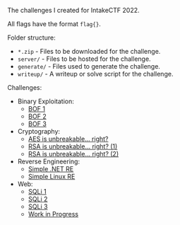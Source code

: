 The challenges I created for IntakeCTF 2022.

All flags have the format `flag{}`.

Folder structure:

- `*.zip` - Files to be downloaded for the challenge.
- `server/` - Files to be hosted for the challenge.
- `generate/` - Files used to generate the challenge.
- `writeup/` - A writeup or solve script for the challenge.

Challenges:

- Binary Exploitation:
  - [BOF 1](challenges/bof_1)
  - [BOF 2](challenges/bof_2)
  - [BOF 3](challenges/bof_3)
- Cryptography:
  - [AES is unbreakable... right?](challenges/aes_1)
  - [RSA is unbreakable... right? (1)](challenges/rsa_1)
  - [RSA is unbreakable... right? (2)](challenges/rsa_2)
- Reverse Engineering:
  - [Simple .NET RE](challenges/simple_dotnet)
  - [Simple Linux RE](challenges/simple_linux)
- Web:
  - [SQLi 1](challenges/sqli_1)
  - [SQLi 2](challenges/sqli_2)
  - [SQLi 3](challenges/sqli_3)
  - [Work in Progress](challenges/work_in_progress)

